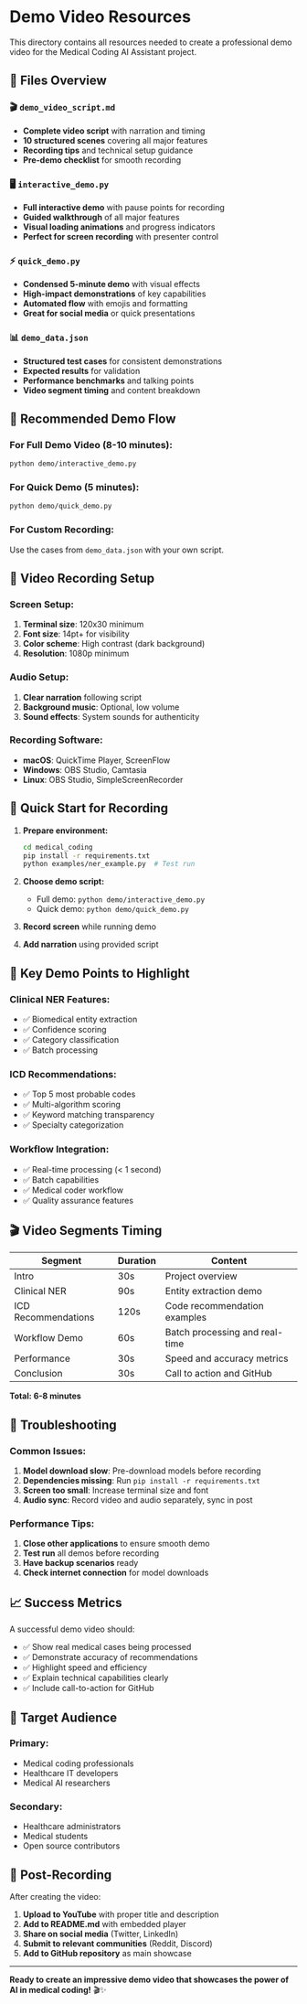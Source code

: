 # Demo Video Resources

This directory contains all resources needed to create a professional demo video for the Medical Coding AI Assistant project.

## 📁 Files Overview

### 🎬 `demo_video_script.md`
- **Complete video script** with narration and timing
- **10 structured scenes** covering all major features
- **Recording tips** and technical setup guidance
- **Pre-demo checklist** for smooth recording

### 🖥️ `interactive_demo.py`
- **Full interactive demo** with pause points for recording
- **Guided walkthrough** of all major features
- **Visual loading animations** and progress indicators
- **Perfect for screen recording** with presenter control

### ⚡ `quick_demo.py`
- **Condensed 5-minute demo** with visual effects
- **High-impact demonstrations** of key capabilities
- **Automated flow** with emojis and formatting
- **Great for social media** or quick presentations

### 📊 `demo_data.json`
- **Structured test cases** for consistent demonstrations
- **Expected results** for validation
- **Performance benchmarks** and talking points
- **Video segment timing** and content breakdown

## 🎯 Recommended Demo Flow

### For Full Demo Video (8-10 minutes):
```bash
python demo/interactive_demo.py
```

### For Quick Demo (5 minutes):
```bash
python demo/quick_demo.py
```

### For Custom Recording:
Use the cases from `demo_data.json` with your own script.

## 🎥 Video Recording Setup

### Screen Setup:
1. **Terminal size**: 120x30 minimum
2. **Font size**: 14pt+ for visibility
3. **Color scheme**: High contrast (dark background)
4. **Resolution**: 1080p minimum

### Audio Setup:
1. **Clear narration** following script
2. **Background music**: Optional, low volume
3. **Sound effects**: System sounds for authenticity

### Recording Software:
- **macOS**: QuickTime Player, ScreenFlow
- **Windows**: OBS Studio, Camtasia  
- **Linux**: OBS Studio, SimpleScreenRecorder

## 🚀 Quick Start for Recording

1. **Prepare environment:**
   ```bash
   cd medical_coding
   pip install -r requirements.txt
   python examples/ner_example.py  # Test run
   ```

2. **Choose demo script:**
   - Full demo: `python demo/interactive_demo.py`
   - Quick demo: `python demo/quick_demo.py`

3. **Record screen** while running demo

4. **Add narration** using provided script

## 📝 Key Demo Points to Highlight

### Clinical NER Features:
- ✅ Biomedical entity extraction
- ✅ Confidence scoring  
- ✅ Category classification
- ✅ Batch processing

### ICD Recommendations:
- ✅ Top 5 most probable codes
- ✅ Multi-algorithm scoring
- ✅ Keyword matching transparency
- ✅ Specialty categorization

### Workflow Integration:
- ✅ Real-time processing (< 1 second)
- ✅ Batch capabilities
- ✅ Medical coder workflow
- ✅ Quality assurance features

## 🎬 Video Segments Timing

| Segment | Duration | Content |
|---------|----------|---------|
| Intro | 30s | Project overview |
| Clinical NER | 90s | Entity extraction demo |
| ICD Recommendations | 120s | Code recommendation examples |
| Workflow Demo | 60s | Batch processing and real-time |
| Performance | 30s | Speed and accuracy metrics |
| Conclusion | 30s | Call to action and GitHub |

**Total: 6-8 minutes**

## 🔧 Troubleshooting

### Common Issues:
1. **Model download slow**: Pre-download models before recording
2. **Dependencies missing**: Run `pip install -r requirements.txt`
3. **Screen too small**: Increase terminal size and font
4. **Audio sync**: Record video and audio separately, sync in post

### Performance Tips:
1. **Close other applications** to ensure smooth demo
2. **Test run** all demos before recording
3. **Have backup scenarios** ready
4. **Check internet connection** for model downloads

## 📈 Success Metrics

A successful demo video should:
- ✅ Show real medical cases being processed
- ✅ Demonstrate accuracy of recommendations
- ✅ Highlight speed and efficiency
- ✅ Explain technical capabilities clearly
- ✅ Include call-to-action for GitHub

## 🎯 Target Audience

### Primary:
- Medical coding professionals
- Healthcare IT developers
- Medical AI researchers

### Secondary:
- Healthcare administrators
- Medical students
- Open source contributors

## 🔗 Post-Recording

After creating the video:
1. **Upload to YouTube** with proper title and description
2. **Add to README.md** with embedded player
3. **Share on social media** (Twitter, LinkedIn)
4. **Submit to relevant communities** (Reddit, Discord)
5. **Add to GitHub repository** as main showcase

---

**Ready to create an impressive demo video that showcases the power of AI in medical coding!** 🎬✨